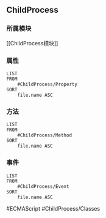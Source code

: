 ## ChildProcess
### 所属模块
[[ChildProcess模块]]

### 属性
```dataview
LIST
FROM
	#ChildProcess/Property 
SORT
	file.name ASC
```

### 方法
```dataview
LIST
FROM
	#ChildProcess/Method
SORT
	file.name ASC
```

### 事件
```dataview
LIST
FROM
	#ChildProcess/Event  
SORT
	file.name ASC
```

#ECMAScript #ChildProcess/Classes 
